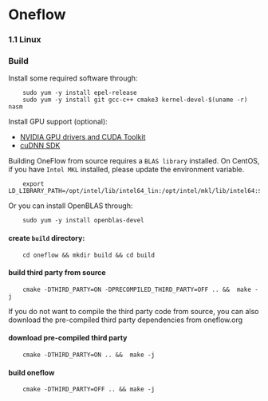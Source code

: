 # Oneflow

### 1.1 Linux 

### Build
Install some required software through:

```
    sudo yum -y install epel-release
    sudo yum -y install git gcc-c++ cmake3 kernel-devel-$(uname -r) nasm
```

Install GPU support (optional):

 - [NVIDIA GPU drivers and CUDA Toolkit](https://developer.nvidia.com/cuda-90-download-archive)
 - [cuDNN SDK](https://developer.nvidia.com/cudnn)

Building OneFlow from source requires a `BLAS library` installed. On CentOS, if you have `Intel MKL` installed, please update the environment variable. 

```
    export LD_LIBRARY_PATH=/opt/intel/lib/intel64_lin:/opt/intel/mkl/lib/intel64:$LD_LIBRARY_PATH
```

Or you can install OpenBLAS through:

```
    sudo yum -y install openblas-devel
```

#### create `build` directory:

```
    cd oneflow && mkdir build && cd build
```

#### build third party from source

```
    cmake -DTHIRD_PARTY=ON -DPRECOMPILED_THIRD_PARTY=OFF .. &&  make -j
```

If you do not want to compile the third party code from source, you can also download the pre-compiled third party dependencies from oneflow.org

#### download pre-compiled third party

```
    cmake -DTHIRD_PARTY=ON .. &&  make -j
```

#### build oneflow

```
    cmake -DTHIRD_PARTY=OFF .. && make -j
```
